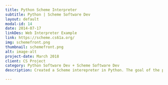 ```yaml
---
title: Python Scheme Interpreter 
subtitle: Python | Scheme Software Dev 
layout: default
modal-id: 14
date: 2014-07-17
linkDes: Web Interpreter Example
link: https://scheme.cs61a.org/
img: schemefront.png
thumbnail: schemefront.png
alt: image-alt
project-date: March 2018
client: CS Project
category: Python Software Dev + Scheme Software Dev 
description: Created a Scheme interepreter in Python. The goal of the project was to create an interpreter that had all the functionality of the web interpreter in the picture and linked below. I learned the intricacies of Python and mastered the syntax of Scheme. Unfortunately the Github is forced to be private because it's a class project; shoot me an email if you have any specific questions!

---
```

